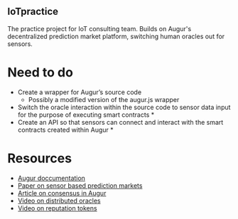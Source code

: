 ## IoTpractice
The practice project for IoT consulting team. Builds on Augur's decentralized prediction market platform, switching human oracles out for sensors.

# Need to do
* Create a wrapper for Augur’s source code
  * Possibly a modified version of the augur.js wrapper
* Switch the oracle interaction within the source code to sensor data input for the purpose of executing smart contracts 
  * 
* Create an API so that sensors can connect and interact with the smart contracts created within Augur
  *

# Resources
* [Augur doccumentation](http://docs.augur.net/#overview)
* [Paper on sensor based prediction markets](https://pdfs.semanticscholar.org/bb05/bbd5a6e04d6ac2b1dff256c8d24994674b66.pdf)
* [Article on consensus in Augur](http://augur.strikingly.com/blog/a-decentralized-lie-detector)
* [Video on distributed oracles](https://www.youtube.com/watch?v=V1Z7GZrvt24)
* [Video on reputation tokens](https://www.youtube.com/watch?v=sCms-snzHk4)